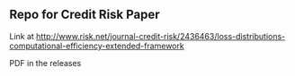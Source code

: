 ## Repo for Credit Risk Paper

Link at http://www.risk.net/journal-credit-risk/2436463/loss-distributions-computational-efficiency-extended-framework

PDF in the releases